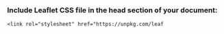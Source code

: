 ### Include Leaflet CSS file in the head section of your document:

    <link rel="stylesheet" href="https://unpkg.com/leaf